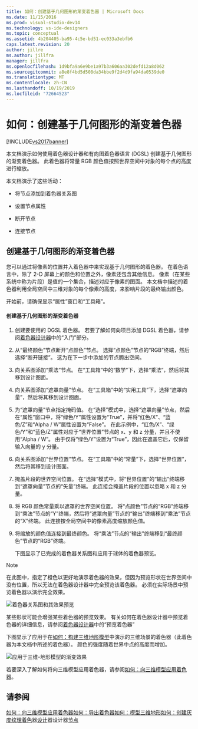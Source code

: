 ```yaml
---
title: 如何：创建基于几何图形的渐变着色器 | Microsoft Docs
ms.date: 11/15/2016
ms.prod: visual-studio-dev14
ms.technology: vs-ide-designers
ms.topic: conceptual
ms.assetid: 4b204405-ba95-4c5e-bd51-ec033a3ebfb6
caps.latest.revision: 20
author: jillre
ms.author: jillfra
manager: jillfra
ms.openlocfilehash: 1d9bfa9a6e9be1a97b3a606aa302defd12a8d062
ms.sourcegitcommit: a8e8f4bd5d508da34bbe9f2d4d9fa94da0539de0
ms.translationtype: MT
ms.contentlocale: zh-CN
ms.lasthandoff: 10/19/2019
ms.locfileid: "72664523"
---
```

# <a name="how-to-create-a-geometry-based-gradient-shader"></a>如何：创建基于几何图形的渐变着色器
[!INCLUDE[vs2017banner](../includes/vs2017banner.md)]

本文档演示如何使用着色器设计器和有向图着色器语言 (DGSL) 创建基于几何图形的渐变着色器。 此着色器将常量 RGB 颜色值按照世界空间中对象的每个点的高度进行缩放。

 本文档演示了这些活动：

- 将节点添加到着色器关系图

- 设置节点属性

- 断开节点

- 连接节点

## <a name="creating-a-geometry-based-gradient-shader"></a>创建基于几何图形的渐变着色器
 您可以通过将像素的位置并入着色器中来实现基于几何图形的着色器。 在着色语言中，除了 2-D 屏幕上的颜色和位置之外，像素还包含其他信息。 像素（在某些系统中称为片段）是值的一个集合，描述对应于像素的图面。 本文档中描述的着色器利用全局空间中三维对象的每个像素的高度，来影响片段的最终输出颜色。

 开始前，请确保显示“属性”窗口和“工具箱”。

#### <a name="to-create-a-geometry-based-gradient-shader"></a>创建基于几何图形的渐变着色器

1. 创建要使用的 DGSL 着色器。 若要了解如何向项目添加 DGSL 着色器，请参阅[着色器设计器](../designers/shader-designer.md)中的“入门”部分。

2. 从“最终颜色”节点断开“点颜色”节点。 选择“点颜色”节点的“RGB”终端，然后选择“断开链接”。 这为在下一步中添加的节点腾出空间。

3. 向关系图添加“乘法”节点。 在“工具箱”中的“数学”下，选择“乘法”，然后将其移到设计图面。

4. 向关系图添加“遮罩向量”节点。 在“工具箱”中的“实用工具”下，选择“遮罩向量”，然后将其移到设计图面。

5. 为“遮罩向量”节点指定掩码值。 在“选择”模式中，选择“遮罩向量”节点，然后在“属性”窗口中，将“绿色/Y”属性设置为“True”，并将“红色/X”、“蓝色/Z”和“Alpha / W”属性设置为“False”。 在此示例中，“红色/X”、“绿色/Y”和“蓝色/Z”属性对应于“世界位置”节点的 x、y 和 z 分量，并且不使用“Alpha / W”。 由于仅将“绿色/Y”设置为“True”，因此在遮盖它后，仅保留输入向量的 y 分量。

6. 向关系图添加“世界位置”节点。 在“工具箱”中的“常量”下，选择“世界位置”，然后将其移到设计图面。

7. 掩盖片段的世界空间位置。 在“选择”模式中，将“世界位置”的“输出”终端移到“遮罩向量”节点的“矢量”终端。 此连接会掩盖片段的位置以忽略 x 和 z 分量。

8. 将 RGB 颜色常量乘以遮罩的世界空间位置。 将“点颜色”节点的“RGB”终端移到“乘法”节点的“Y”终端，然后将“遮罩向量”节点的“输出”终端移到“乘法”节点的“X”终端。 此连接按全局空间中的像素高度缩放颜色值。

9. 将缩放的颜色值连接到最终颜色。 将“乘法”节点的“输出”终端移到“最终颜色”节点的“RGB”终端。

   下图显示了已完成的着色器关系图和应用于球体的着色器预览。

> [!NOTE]
> 在此图中，指定了橙色以更好地演示着色器的效果，但因为预览形状在世界空间中没有位置，所以无法在着色器设计器中完全预览该着色器。 必须在实际场景中预览着色器以演示完全效果。

 ![着色器关系图和其效果预览](../designers/media/digit-gradient-effect-graph.png "数字渐变效果-图形")

 某些形状可能会增强某些着色器的预览效果。 有关如何在着色器设计器中预览着色器的详细信息，请参阅[着色器设计器](../designers/shader-designer.md)中的“预览着色器”

 下图显示了应用于在[如何：构建三维地形模型](../designers/how-to-model-3-d-terrain.md)中演示的三维场景的着色器（此着色器为本文档中所述的着色器）。 颜色的强度随着世界中点的高度而增加。

 ![应用于三维&#45;地形模型的渐变效果](../designers/media/digit-gradient-effect-result.png "数字渐变-效果-结果")

 若要深入了解如何将向三维模型应用着色器，请参阅[如何：向三维模型应用着色器](../designers/how-to-apply-a-shader-to-a-3-d-model.md)。

## <a name="see-also"></a>请参阅
 [如何：向三维模型应用着色](../designers/how-to-apply-a-shader-to-a-3-d-model.md)[器如何：导出着色器](../designers/how-to-export-a-shader.md)[如何：模型三维地形](../designers/how-to-model-3-d-terrain.md)[如何：创建灰度纹理着色](../designers/how-to-create-a-grayscale-texture-shader.md)器[设计](../designers/shader-designer.md)器设计器[节点](../designers/shader-designer-nodes.md)
